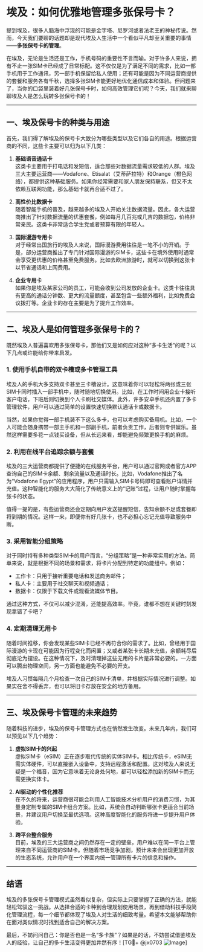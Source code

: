 # 埃及：如何优雅地管理多张保号卡？

提到埃及，很多人脑海中浮现的可能是金字塔、尼罗河或者法老王的神秘传说。然而，今天我们要聊的话题却是现代埃及人生活中一个看似平凡却至关重要的事情——**多张保号卡的管理**。

在埃及，无论是生活还是工作，手机号码的重要性不言而喻。对于许多人来说，拥有不止一张SIM卡已经成了日常标配。这不仅仅是为了满足不同的需求，比如一部手机用于工作通讯，另一部手机保留给私人使用；还有可能是因为不同运营商提供的套餐和服务各有千秋，选择多张SIM卡能更好地优化通信成本和体验。但问题来了，当你的口袋里装着好几张保号卡时，如何高效管理它们呢？今天，我们就来聊聊埃及人是怎么玩转多张保号卡的！

---

## **一、埃及保号卡的种类与用途**

首先，我们得了解埃及的保号卡大致分为哪些类型以及它们各自的用途。根据运营商的不同，这些卡主要可以归为以下几类：

1. **基础语音通话卡**  
   这类卡主要用于打电话和发短信，适合那些对数据流量需求较低的人群。埃及三大主要运营商——Vodafone、Etisalat（艾蒂萨拉特）和Orange（橙色网络），都提供这种基础服务。如果你经常需要和家人朋友保持联系，但又不太依赖互联网功能，那么基础卡就再合适不过了。

2. **高性价比数据卡**  
   随着智能手机的普及，越来越多的埃及人开始关注数据流量。因此，各大运营商推出了针对数据流量的优惠套餐，例如每月几百兆或几吉的数据包，价格非常亲民。这类卡非常适合学生党或者预算有限的年轻人。

3. **国际漫游专用卡**  
   对于经常出国旅行的埃及人来说，国际漫游费用往往是一笔不小的开销。于是，部分运营商推出了专门针对国际漫游的SIM卡，这些卡在境外使用时通常会享受更优惠的价格甚至免费服务。比如去欧洲旅游时，就可以切换到这张卡以节省通话和上网费用。

4. **企业专用卡**  
   如果你是埃及某家公司的员工，可能会收到公司发放的企业卡。这类卡往往具有更高的通话分钟数、更大的流量额度，甚至包含一些额外福利，比如免费会议拨打等。企业卡的存在主要是为了提升工作效率。

---

## **二、埃及人是如何管理多张保号卡的？**

既然埃及人普遍喜欢用多张保号卡，那他们又是如何应对这种“多卡生活”的呢？以下几点或许能给你带来启发。

### **1. 使用手机自带的双卡槽或多卡管理工具**
埃及人的手机大多支持双卡甚至三卡槽设计。这意味着你可以轻松将两张或三张SIM卡同时插入一部手机中，随时随地切换使用。比如，在工作时间用企业卡接听客户电话，下班后则切换到个人卡刷社交媒体。此外，许多安卓手机还内置了多卡管理软件，用户可以通过简单的设置快速切换默认通话卡或数据卡。

当然，如果你觉得一部手机装不下这么多卡，也可以考虑购买备用机。比如，一个人可能会随身携带一部主手机和一部副手机，前者负责工作，后者则专供娱乐。虽然这样需要多花一点钱买设备，但从长远来看，却能避免频繁更换手机的麻烦。

### **2. 利用在线平台追踪余额与套餐**
埃及的三大运营商都提供了便捷的在线服务平台，用户可以通过官网或者官方APP查询自己的SIM卡余额、剩余流量以及通话时长。比如，Vodafone推出了名为“Vodafone Egypt”的应用程序，用户只需输入SIM卡号码即可查看账户详情并充值。这种智能化的服务大大简化了传统意义上的“记账”过程，让用户随时掌握每张卡的状态。

值得一提的是，有些运营商还会定期向用户发送提醒短信，告知余额不足或套餐即将到期的情况。这样一来，即便你有好几张卡，也不必担心忘记充值导致服务中断。

### **3. 采用智能分组策略**
对于同时持有多种类型SIM卡的用户而言，“分组策略”是一种非常实用的方法。简单来说，就是根据不同的场景和需求，将卡片分配到特定的功能组中。例如：
- 工作卡：只用于接听重要电话和发送商务邮件；
- 私人卡：主要用于社交聊天和视频通话；
- 数据卡：仅限于下载文件或观看流媒体节目。

通过这种方式，不仅可以减少混淆，还能提高效率。毕竟，谁都不想在关键时刻发现拿错了卡吧？

### **4. 定期清理无用卡**
随着时间推移，你会发现某些SIM卡已经不再符合你的需求了。比如，曾经用于国际漫游的卡现在可能因为行程变化而闲置；又或者某张卡长期未充值，余额耗尽后彻底沦为摆设。在这种情况下，及时清理掉这些无用的卡片是非常必要的。一方面可以腾出物理空间，另一方面也能避免不必要的开支。

埃及人习惯每隔几个月检查一次自己的SIM卡清单，并根据实际情况进行调整。如果实在舍不得丢弃，也可以将旧卡存放在安全的地方备用。

---

## **三、埃及保号卡管理的未来趋势**

随着科技的进步，埃及的保号卡管理方式也在悄然发生改变。未来几年内，我们可以预见以下几个趋势：

1. **虚拟SIM卡的兴起**  
   虚拟SIM卡（eSIM）正在逐步取代传统的实体SIM卡。相比传统卡，eSIM无需实体硬件，可以直接嵌入设备中，支持远程激活和配置。这对埃及人来说无疑是一个福音，因为它意味着无论身处何地，都可以轻松添加新的SIM卡而无需更换实体卡。

2. **AI驱动的个性化推荐**  
   在不久的将来，运营商很可能会利用人工智能技术分析用户的消费习惯，为其量身定制专属的SIM卡组合方案。比如，系统会自动判断哪张卡更适合当前场景，并建议用户切换至最优选项。这种高度智能化的服务将进一步提升用户体验。

3. **跨平台整合服务**  
   目前，埃及的三大运营商之间仍然存在一定的壁垒，用户难以在同一平台上管理来自不同运营商的SIM卡。但随着市场竞争加剧，预计未来会出现更加开放的生态系统，允许用户在一个界面内统一管理所有卡片的信息和操作。

---

## **结语**

埃及的多张保号卡管理模式虽然看似复杂，但实际上只要掌握了正确的方法，就能轻松驾驭这一挑战。从选择合适的卡种到合理规划使用场景，再到借助科技手段简化管理流程，每一个细节都体现了埃及人对生活的细致考量。希望本文能够帮助你在面对类似情况时找到适合自己的解决方案。

最后，不妨问问自己：你是否也是一名“多卡族”？如果是的话，不妨尝试借鉴埃及人的经验，让自己的多卡生活变得更加井然有序！[TG💪+ @jx0703 ![Image](https://github.com/user-attachments/assets/dbca1d08-cadb-493c-b0ec-ad6f7a83f270)]